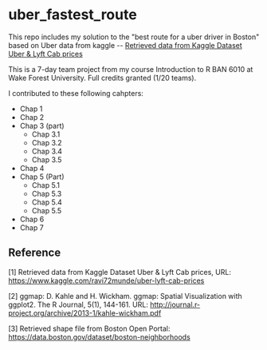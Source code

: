 # uber_fastest_route
This repo includes my solution to the "best route for a uber driver in Boston" based on Uber data from kaggle -- [Retrieved data from Kaggle Dataset Uber & Lyft Cab prices](https://www.kaggle.com/ravi72munde/uber-lyft-cab-prices)

This is a 7-day team project from my course Introduction to R BAN 6010 at Wake Forest University. Full credits granted (1/20 teams).

I contributed to these following cahpters:
- Chap 1
- Chap 2
- Chap 3 (part)
  - Chap 3.1
  - Chap 3.2
  - Chap 3.4
  - Chap 3.5
- Chap 4
- Chap 5 (Part)
  - Chap 5.1
  - Chap 5.3
  - Chap 5.4
  - Chap 5.5
- Chap 6
- Chap 7


## Reference

[1] Retrieved data from Kaggle Dataset Uber & Lyft Cab prices, URL:
https://www.kaggle.com/ravi72munde/uber-lyft-cab-prices

[2] ggmap: D. Kahle and H. Wickham. ggmap: Spatial Visualization with ggplot2. The R Journal, 5(1), 144-161. URL: http://journal.r-project.org/archive/2013-1/kahle-wickham.pdf

[3] Retrieved shape file from Boston Open Portal: https://data.boston.gov/dataset/boston-neighborhoods
